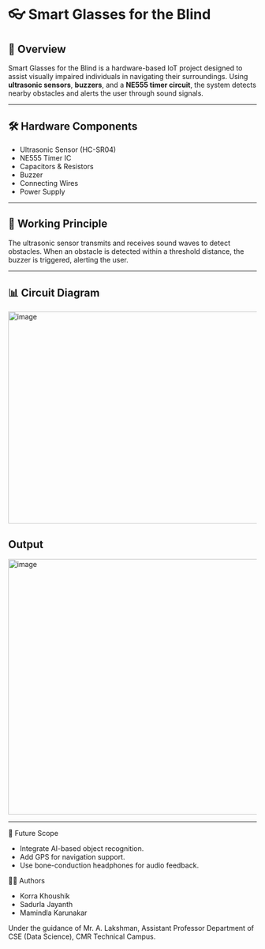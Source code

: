 # 👓 Smart Glasses for the Blind

## 📘 Overview
Smart Glasses for the Blind is a hardware-based IoT project designed to assist visually impaired individuals in navigating their surroundings. Using **ultrasonic sensors**, **buzzers**, and a **NE555 timer circuit**, the system detects nearby obstacles and alerts the user through sound signals.

---

## 🛠️ Hardware Components
- Ultrasonic Sensor (HC-SR04)
- NE555 Timer IC
- Capacitors & Resistors
- Buzzer
- Connecting Wires
- Power Supply

---

## 🧠 Working Principle
The ultrasonic sensor transmits and receives sound waves to detect obstacles. When an obstacle is detected within a threshold distance, the buzzer is triggered, alerting the user.

---

## 📊 Circuit Diagram
<img width="1003" height="429" alt="image" src="https://github.com/user-attachments/assets/b88e25e2-8a62-4f40-9bdd-6ef3434c433b" />

## Output
<img width="796" height="517" alt="image" src="https://github.com/user-attachments/assets/40fcfa57-5896-49e7-a9de-e4a1bf8b775c" />



---

🧩 Future Scope

- Integrate AI-based object recognition.
- Add GPS for navigation support.
- Use bone-conduction headphones for audio feedback.

🧑‍💻 Authors

- Korra Khoushik
- Sadurla Jayanth
- Mamindla Karunakar

Under the guidance of Mr. A. Lakshman, Assistant Professor
Department of CSE (Data Science), CMR Technical Campus.


